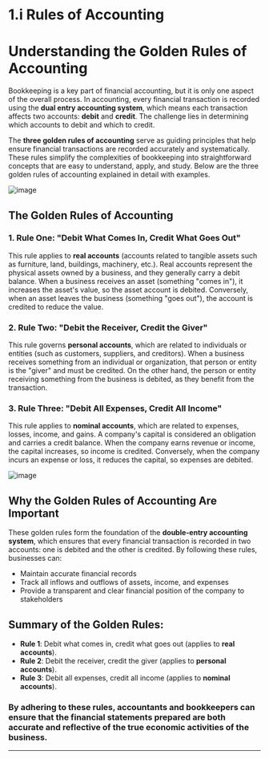 # 1.i Rules of Accounting
# Understanding the Golden Rules of Accounting

Bookkeeping is a key part of financial accounting, but it is only one aspect of the overall process. In accounting, every financial transaction is recorded using the **dual entry accounting system**, which means each transaction affects two accounts: **debit** and **credit**. The challenge lies in determining which accounts to debit and which to credit.

The **three golden rules of accounting** serve as guiding principles that help ensure financial transactions are recorded accurately and systematically. These rules simplify the complexities of bookkeeping into straightforward concepts that are easy to understand, apply, and study. Below are the three golden rules of accounting explained in detail with examples.

![image](https://github.com/user-attachments/assets/a80e8749-a824-4604-a297-c05573d5904c)



## The Golden Rules of Accounting

### 1. Rule One: "Debit What Comes In, Credit What Goes Out"

This rule applies to **real accounts** (accounts related to tangible assets such as furniture, land, buildings, machinery, etc.). Real accounts represent the physical assets owned by a business, and they generally carry a debit balance. When a business receives an asset (something "comes in"), it increases the asset's value, so the asset account is debited. Conversely, when an asset leaves the business (something "goes out"), the account is credited to reduce the value.


### 2. Rule Two: "Debit the Receiver, Credit the Giver"

This rule governs **personal accounts**, which are related to individuals or entities (such as customers, suppliers, and creditors). When a business receives something from an individual or organization, that person or entity is the "giver" and must be credited. On the other hand, the person or entity receiving something from the business is debited, as they benefit from the transaction.


### 3. Rule Three: "Debit All Expenses, Credit All Income"

This rule applies to **nominal accounts**, which are related to expenses, losses, income, and gains. A company's capital is considered an obligation and carries a credit balance. When the company earns revenue or income, the capital increases, so income is credited. Conversely, when the company incurs an expense or loss, it reduces the capital, so expenses are debited.

![image](https://github.com/user-attachments/assets/c335acf8-1ec2-49c4-91c3-a950a8afaf25)


## Why the Golden Rules of Accounting Are Important

These golden rules form the foundation of the **double-entry accounting system**, which ensures that every financial transaction is recorded in two accounts: one is debited and the other is credited. By following these rules, businesses can:
- Maintain accurate financial records
- Track all inflows and outflows of assets, income, and expenses
- Provide a transparent and clear financial position of the company to stakeholders

## Summary of the Golden Rules:
- **Rule 1**: Debit what comes in, credit what goes out (applies to **real accounts**).
- **Rule 2**: Debit the receiver, credit the giver (applies to **personal accounts**).
- **Rule 3**: Debit all expenses, credit all income (applies to **nominal accounts**).

 ### By adhering to these rules, accountants and bookkeepers can ensure that the financial statements prepared are both accurate and reflective of the true economic activities of the business.
---

